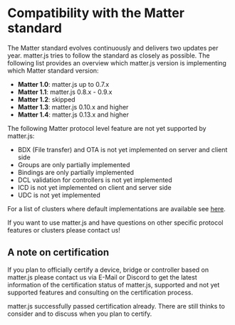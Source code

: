 # Compatibility with the Matter standard

The Matter standard evolves continuously and delivers two updates per year. matter.js tries to follow the standard as closely as possible. The following list provides an overview which matter.js version is implementing which Matter standard version:
- **Matter 1.0**: matter.js up to 0.7.x
- **Matter 1.1**: matter.js 0.8.x - 0.9.x
- **Matter 1.2**: skipped
- **Matter 1.3**: matter.js 0.10.x and higher
- **Matter 1.4**: matter.js 0.13.x and higher

The following Matter protocol level feature are not yet supported by matter.js:
* BDX (File transfer) and OTA is not yet implemented on server and client side
* Groups are only partially implemented
* Bindings are only partially implemented
* DCL validation for controllers is not yet implemented
* ICD is not yet implemented on client and server side
* UDC is not yet implemented

For a list of clusters where default implementations are available see [here](./CLUSTER_DEFAULT_IMPLEMENTATIONS.md).

If you want to use matter.js and have questions on other specific protocol features or clusters please contact us!

## A note on certification

If you plan to officially certify a device, bridge or controller based on matter.js please contact us via E-Mail or Discord to get the latest information of the certification status of matter.js, supported and not yet supported features and consulting on the certification process.

matter.js successfully passed certification already. There are still thinks to consider and to discuss when you plan to certify.
